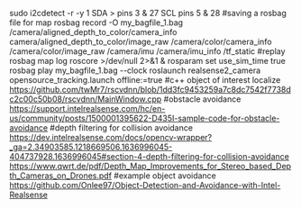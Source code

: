 sudo i2cdetect -r -y 1
SDA > pins 3 & 27
SCL pins 5 & 28
#saving a rosbag file for map
rosbag record -O my_bagfile_1.bag /camera/aligned_depth_to_color/camera_info  camera/aligned_depth_to_color/image_raw /camera/color/camera_info /camera/color/image_raw /camera/imu /camera/imu_info /tf_static
#replay rosbag map log
roscore >/dev/null 2>&1 &
rosparam set use_sim_time true
rosbag play my_bagfile_1.bag --clock
roslaunch realsense2_camera opensource_tracking.launch offline:=true
#c++ object of interest localize
https://github.com/twMr7/rscvdnn/blob/1dd3fc9453259a7c8dc7542f7738dc2c00c50b08/rscvdnn/MainWindow.cpp
#obstacle avoidance
https://support.intelrealsense.com/hc/en-us/community/posts/1500001395622-D435I-sample-code-for-obstacle-avoidance
#depth filtering for collision avoidance
https://dev.intelrealsense.com/docs/opencv-wrapper?_ga=2.34903585.1218669506.1636996045-404737928.1636996045#section-4-depth-filtering-for-collision-avoidance
https://www.qwrt.de/pdf/Depth_Map_Improvements_for_Stereo_based_Depth_Cameras_on_Drones.pdf
#example object avoidance 
https://github.com/Onlee97/Object-Detection-and-Avoidance-with-Intel-Realsense
